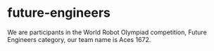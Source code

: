# future-engineers
We are participants in the World Robot Olympiad competition, Future Engineers category, our team name is Aces 1672.
